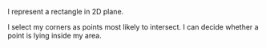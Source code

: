 I represent a rectangle in 2D plane.

I select my corners as points most likely to intersect.
I can decide whether a point is lying inside my area.